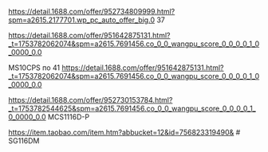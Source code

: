 https://detail.1688.com/offer/952734809999.html?spm=a2615.2177701.wp_pc_auto_offer_big.0
37

https://detail.1688.com/offer/951642875131.html?_t=1753782062074&spm=a2615.7691456.co_0_0_wangpu_score_0_0_0_0_1_0_0000_0.0

MS10CPS  по 41
https://detail.1688.com/offer/951642875131.html?_t=1753782062074&spm=a2615.7691456.co_0_0_wangpu_score_0_0_0_0_1_0_0000_0.0

https://detail.1688.com/offer/952730153784.html?_t=1753782544625&spm=a2615.7691456.co_0_0_wangpu_score_0_0_0_0_1_0_0000_0.0
MCS1116D-P

https://item.taobao.com/item.htm?abbucket=12&id=756823319490& # SG116DM
